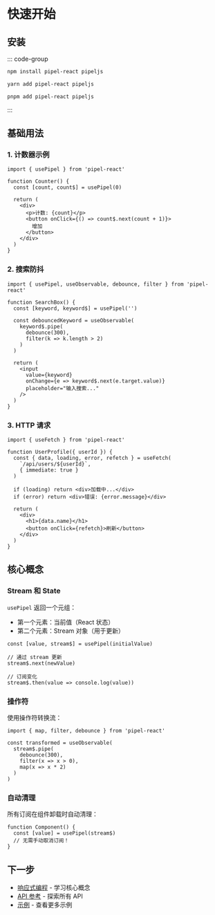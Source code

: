 # 快速开始

## 安装

::: code-group
```bash [npm]
npm install pipel-react pipeljs
```

```bash [yarn]
yarn add pipel-react pipeljs
```

```bash [pnpm]
pnpm add pipel-react pipeljs
```
:::

## 基础用法

### 1. 计数器示例

```tsx
import { usePipel } from 'pipel-react'

function Counter() {
  const [count, count$] = usePipel(0)
  
  return (
    <div>
      <p>计数: {count}</p>
      <button onClick={() => count$.next(count + 1)}>
        增加
      </button>
    </div>
  )
}
```

### 2. 搜索防抖

```tsx
import { usePipel, useObservable, debounce, filter } from 'pipel-react'

function SearchBox() {
  const [keyword, keyword$] = usePipel('')
  
  const debouncedKeyword = useObservable(
    keyword$.pipe(
      debounce(300),
      filter(k => k.length > 2)
    )
  )
  
  return (
    <input
      value={keyword}
      onChange={e => keyword$.next(e.target.value)}
      placeholder="输入搜索..."
    />
  )
}
```

### 3. HTTP 请求

```tsx
import { useFetch } from 'pipel-react'

function UserProfile({ userId }) {
  const { data, loading, error, refetch } = useFetch(
    `/api/users/${userId}`,
    { immediate: true }
  )
  
  if (loading) return <div>加载中...</div>
  if (error) return <div>错误: {error.message}</div>
  
  return (
    <div>
      <h1>{data.name}</h1>
      <button onClick={refetch}>刷新</button>
    </div>
  )
}
```

## 核心概念

### Stream 和 State

`usePipel` 返回一个元组：
- 第一个元素：当前值（React 状态）
- 第二个元素：Stream 对象（用于更新）

```tsx
const [value, stream$] = usePipel(initialValue)

// 通过 stream 更新
stream$.next(newValue)

// 订阅变化
stream$.then(value => console.log(value))
```

### 操作符

使用操作符转换流：

```tsx
import { map, filter, debounce } from 'pipel-react'

const transformed = useObservable(
  stream$.pipe(
    debounce(300),
    filter(x => x > 0),
    map(x => x * 2)
  )
)
```

### 自动清理

所有订阅在组件卸载时自动清理：

```tsx
function Component() {
  const [value] = usePipel(stream$)
  // 无需手动取消订阅！
}
```

## 下一步

- [响应式编程](/cn/guide/reactive.cn) - 学习核心概念
- [API 参考](/cn/core/usePipel/index.cn) - 探索所有 API
- [示例](https://github.com/pipeljs/pipel-react/tree/main/examples) - 查看更多示例
